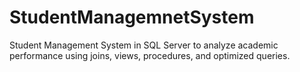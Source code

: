 # StudentManagemnetSystem
Student Management System in SQL Server to analyze academic performance using joins, views, procedures, and optimized queries.
